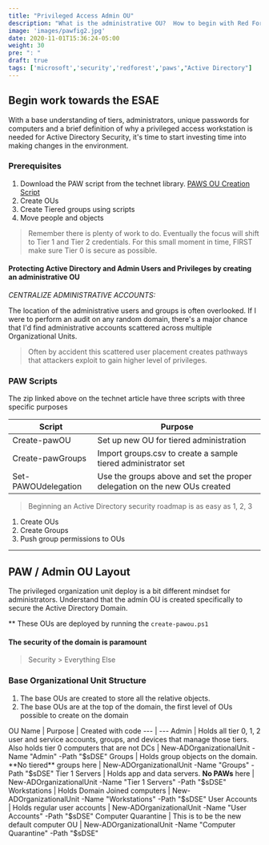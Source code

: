 ```yaml
---
title: "Privileged Access Admin OU"
description: "What is the administrative OU?  How to begin with Red Forest PAWs. Patrol privileged credentials"
image: 'images/pawfig2.jpg'
date: 2020-11-01T15:36:24-05:00
weight: 30
pre: ": "
draft: true
tags: ['microsoft','security','redforest','paws',"Active Directory"]
---
```


## Begin work towards the ESAE

With a base understanding of tiers, administrators, unique passwords for computers and a brief definition of why a privileged access workstation is needed for Active Directory Security, it's time to start investing time into making changes in the environment. 

### Prerequisites

1. Download the PAW script from the technet library. [PAWS OU Creation Script](https://gallery.technet.microsoft.com/Privileged-Access-53a4673a)
1. Create OUs
1. Create Tiered groups using scripts
2. Move people and objects

>  Remember there is plenty of work to do. Eventually the focus will shift to Tier 1 and Tier 2 credentials.  For this small moment in time, FIRST make sure Tier 0 is secure as possible.

#### Protecting Active Directory and Admin Users and Privileges by creating an administrative OU
 
*CENTRALIZE ADMINISTRATIVE ACCOUNTS:*

The location of the administrative users and groups is often overlooked. If I were to perform an audit on any random domain, there's a major chance that I'd find administrative accounts scattered across multiple Organizational Units. 

> Often by accident this scattered user placement creates pathways that attackers exploit to gain higher level of privileges.

### PAW Scripts

The zip linked above on the technet article have three scripts with three specific purposes

Script | Purpose
--- | ---
Create-pawOU | Set up new OU for tiered administration
Create-pawGroups |  Import groups.csv to create a sample tiered administrator set
Set-PAWOUdelegation | Use the groups above and set the proper delegation on the new OUs created

> Beginning an Active Directory security roadmap is as easy as 1, 2, 3

1. Create OUs
2. Create Groups
3. Push group permissions to OUs

----

## PAW / Admin OU Layout

The privileged organization unit deploy is a bit different mindset for administrators. Understand that the admin OU is created specifically to secure the Active Directory Domain.

** These OUs are deployed by running the `create-pawou.ps1`

#### The security of the domain is paramount

> Security > Everything Else

### Base Organizational Unit Structure

1. The base OUs are created to store all the relative objects.
2. The base OUs are at the top of the domain, the first level of OUs possible to create on the domain


OU Name | Purpose | Created with code
--- | ---
Admin | Holds all tier 0, 1, 2 user and service accounts, groups, and devices that manage those tiers. Also holds tier 0 computers that are not DCs | New-ADOrganizationalUnit -Name "Admin" -Path "$sDSE"
Groups | Holds group objects on the domain. **No tiered** groups here |
New-ADOrganizationalUnit -Name "Groups" -Path "$sDSE"
Tier 1 Servers | Holds app and data servers. **No PAWs** here |
New-ADOrganizationalUnit -Name "Tier 1 Servers" -Path "$sDSE"
Workstations | Holds Domain Joined computers |
New-ADOrganizationalUnit -Name "Workstations" -Path "$sDSE"
User Accounts | Holds regular user accounts |
New-ADOrganizationalUnit -Name "User Accounts" -Path "$sDSE"
Computer Quarantine | This is to be the new default computer OU |
New-ADOrganizationalUnit -Name "Computer Quarantine" -Path "$sDSE"
